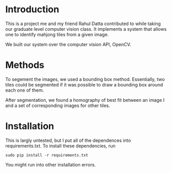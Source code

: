 Introduction
======================
This is a project me and my friend Rahul Datta contributed to while taking our graduate level computer vision class. It implements a system that allows one to identify mahjong tiles from a given image.

We built our system over the computer vision API, OpenCV.

Methods
======================
To segement the images, we used a bounding box method. Essentially, two tiles could be segmented if it was possible to draw a bounding box around each one of them.

After segmentation, we found a homography of best fit between an image I and a set of corresponding images for other tiles.

Installation
======================
This is largly untested, but I put all of the dependences into requirements.txt. To install these dependencies, run

`sudo pip install -r requirements.txt`

You might run into other installation errors.
